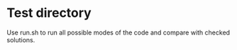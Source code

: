 Test directory
=======================

Use run.sh to run all possible modes of the code and compare with checked solutions.

